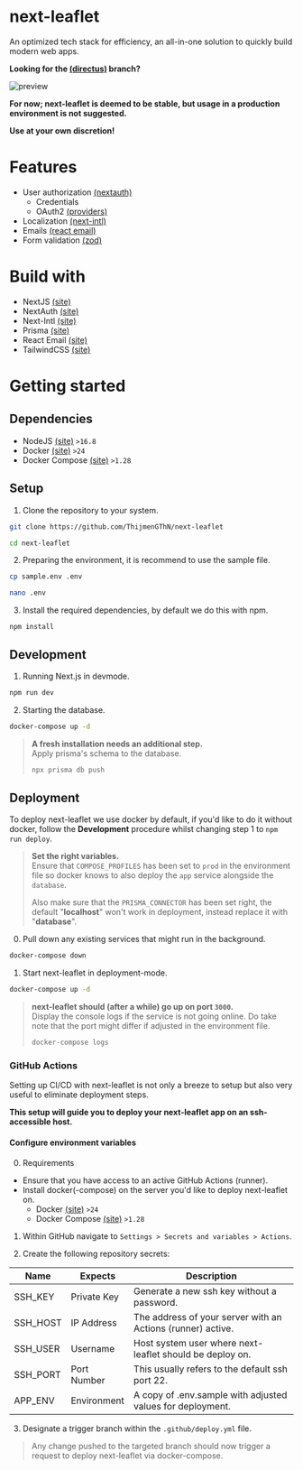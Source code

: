 
# next-leaflet

An optimized tech stack for efficiency, an all-in-one solution to quickly build modern web apps.

<b>Looking for the [(directus)](https://github.com/ThijmenGThN/next-directus) branch?</b>

![preview](https://i.imgur.com/uNKXhM7.png)

<b>For now; next-leaflet is deemed to be stable, but usage in a production environment is not suggested.</b>

<b>Use at your own discretion!</b>

# Features

- User authorization [(nextauth)](https://next-auth.js.org/)
    - Credentials
    - OAuth2 [(providers)](https://next-auth.js.org/providers/)
- Localization [(next-intl)](https://next-intl-docs.vercel.app)
- Emails [(react email)](https://react.email)
- Form validation [(zod)](https://zod.dev)

# Build with

- NextJS [(site)](https://nextjs.org)
- NextAuth [(site)](https://next-auth.js.org/)
- Next-Intl [(site)](https://next-intl-docs.vercel.app)
- Prisma [(site)](https://www.prisma.io)
- React Email [(site)](https://react.email)
- TailwindCSS [(site)](https://tailwindcss.com)

# Getting started

## Dependencies

- NodeJS [(site)](https://nodejs.org) ` >16.8 `
- Docker [(site)](https://docker.com/get-started/) ` >24 `
- Docker Compose [(site)](https://docs.docker.com/compose/install) ` >1.28 `

## Setup

1. Clone the repository to your system. 
```sh
git clone https://github.com/ThijmenGThN/next-leaflet
```
```sh
cd next-leaflet
```

2. Preparing the environment, it is recommend to use the sample file.
```sh
cp sample.env .env
```
```sh
nano .env
```

3. Install the required dependencies, by default we do this with npm.
```
npm install
```

## Development

1. Running Next.js in devmode.
```sh
npm run dev
```

2. Starting the database.
```sh
docker-compose up -d
```
> <b>A fresh installation needs an additional step.</b><br/>
> Apply prisma's schema to the database.
> ```sh
> npx prisma db push
> ```

## Deployment

To deploy next-leaflet we use docker by default, if you'd like to do it without docker, follow the <b>Development</b> procedure whilst changing step 1 to ` npm run deploy `.

> <b>Set the right variables.</b><br />
> Ensure that ` COMPOSE_PROFILES ` has been set to ` prod ` in the environment file so docker knows to also deploy the ` app ` service alongside the ` database `.
>
> Also make sure that the ` PRISMA_CONNECTOR ` has been set right, the default "<b>localhost</b>" won't work in deployment, instead replace it with "<b>database</b>".

0. Pull down any existing services that might run in the background.
```sh
docker-compose down
```

1. Start next-leaflet in deployment-mode.
```sh
docker-compose up -d
```

> <b>next-leaflet should (after a while) go up on port ` 3000 `.</b><br />
> Display the console logs if the service is not going online. Do take note that the port might differ if adjusted in the environment file.
> ```sh
> docker-compose logs
> ```

### GitHub Actions

Setting up CI/CD with next-leaflet is not only a breeze to setup but also very useful to eliminate deployment steps.

<b>This setup will guide you to deploy your next-leaflet app on an ssh-accessible host.</b>

#### Configure environment variables

0. Requirements
 - Ensure that you have access to an active GitHub Actions (runner).
 - Install docker(-compose) on the server you'd like to deploy next-leaflet on.
    - Docker [(site)](https://docker.com/get-started/) ` >24 `
    - Docker Compose [(site)](https://docs.docker.com/compose/install) ` >1.28 `

1. Within GitHub navigate to ` Settings > Secrets and variables > Actions `.

2. Create the following repository secrets:

Name|Expects|Description
-|-|-
SSH_KEY|Private Key|Generate a new ssh key without a password.
SSH_HOST|IP Address|The address of your server with an Actions (runner) active.
SSH_USER|Username|Host system user where next-leaflet should be deploy on.
SSH_PORT|Port Number|This usually refers to the default ssh port 22.
APP_ENV|Environment|A copy of .env.sample with adjusted values for deployment.

3. Designate a trigger branch within the ` .github/deploy.yml ` file.

> Any change pushed to the targeted branch should now trigger a request to deploy next-leaflet via docker-compose.
